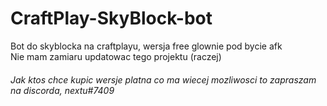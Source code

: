 # CraftPlay-SkyBlock-bot
Bot do skyblocka na craftplayu, wersja free glownie pod bycie afk<br>
Nie mam zamiaru updatowac tego projektu (raczej)<br>
###### Jak ktos chce kupic wersje platna co ma wiecej mozliwosci to zapraszam na discorda, nextu#7409
